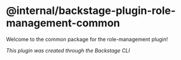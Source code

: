 # @internal/backstage-plugin-role-management-common

Welcome to the common package for the role-management plugin!

_This plugin was created through the Backstage CLI_
